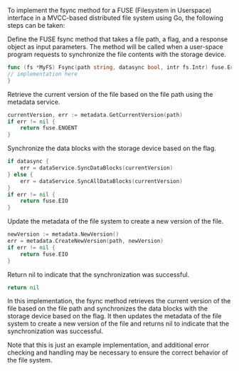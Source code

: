 To implement the fsync method for a FUSE (Filesystem in Userspace) interface in a MVCC-based distributed file system using Go, the following steps can be taken:

Define the FUSE fsync method that takes a file path, a flag, and a response object as input parameters. The method will be called when a user-space program requests to synchronize the file contents with the storage device.
```go
func (fs *MyFS) Fsync(path string, datasync bool, intr fs.Intr) fuse.Error {
// implementation here
}
```

Retrieve the current version of the file based on the file path using the metadata service.
```go
currentVersion, err := metadata.GetCurrentVersion(path)
if err != nil {
    return fuse.ENOENT
}
```
Synchronize the data blocks with the storage device based on the flag.
```go
if datasync {
    err = dataService.SyncDataBlocks(currentVersion)
} else {
    err = dataService.SyncAllDataBlocks(currentVersion)
}
if err != nil {
    return fuse.EIO
}
```
Update the metadata of the file system to create a new version of the file.
```go
newVersion := metadata.NewVersion()
err = metadata.CreateNewVersion(path, newVersion)
if err != nil {
    return fuse.EIO
}
```
Return nil to indicate that the synchronization was successful.
```go
return nil
```
In this implementation, the fsync method retrieves the current version of the file based on the file path and synchronizes the data blocks with the storage device based on the flag. It then updates the metadata of the file system to create a new version of the file and returns nil to indicate that the synchronization was successful.

Note that this is just an example implementation, and additional error checking and handling may be necessary to ensure the correct behavior of the file system.

